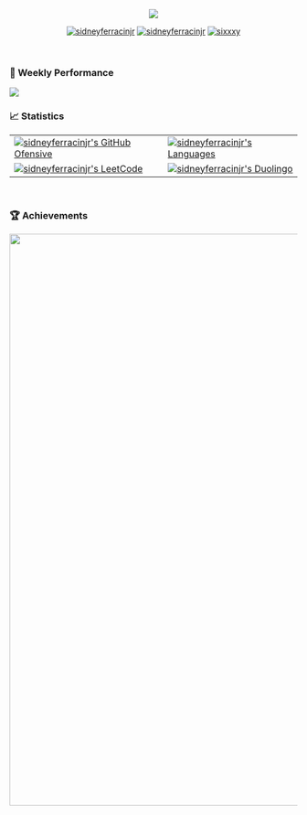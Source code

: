 <!-- Desenvolvido por: Sidney Ferracin Jr. (https://github.com/sidneyferracinjr) -->
<div>
  <p align="center">
    <a href="https://skillicons.dev"> 
      <img src="https://skillicons.dev/icons?i=html,css,js,ts,react,py,django,java,spring,mysql&theme=light" />
      <!-- <img src="https://skillicons.dev/icons?i=html,css,js,angular,react,py,django,java,spring,kotlin,swift,mysql,mongodb,kafka&theme=light" -- Um dia... /> -->
    </a>
  </p>
  <p align="center">
    <a href="https://www.linkedin.com/in/sidneyferracinjr/"><img src="https://img.shields.io/badge/LinkedIn-0077B5?style=for-the-badge&logo=linkedin&logoColor=white" alt="sidneyferracinjr"></a>
    <a href="mailto:sidneyferracinjr+githubreadme@gmail.com"><img src="https://img.shields.io/badge/Gmail-D14836?style=for-the-badge&logo=gmail&logoColor=white" alt="sidneyferracinjr"></a>
    <a href="https://discordapp.com/users/365613069554024451"><img src="https://img.shields.io/badge/Discord-7289DA?style=for-the-badge&logo=discord&logoColor=white" alt="sixxxy" ></a>
  </p>
</div>

<br>

### 🚀 Weekly Performance
<div align="center> 

  [![](https://github-readme-activity-graph.vercel.app/graph?username=sidneyferracinjr&hide_title=true&hide_border=true&theme=github-compact&color=E6EDF3&line=29903B&point=E6EDF3&grid=false&days=7&area=true&area_color=29903B)]()

</div>

### 📈 Statistics
<div>
  <table style="border-collapse: collapse; width: 100%; border: none;">
    <tr>
      <td style="border: none;">
        <a href="https://github.com/sidneyferracinjr">
          <img src="https://github-readme-streak-stats.herokuapp.com/?user=sidneyferracinjr&theme=dark&hide_border=true&background=101010&card_width=500&card_height=200" alt="sidneyferracinjr's GitHub Ofensive" />
        </a>
      </td>
      <td style="border: none;">
        <a href="https://linkedin.com/in/sidneyferracinjr">
          <img src="https://github-readme-stats.vercel.app/api/top-langs/?username=sidneyferracinjr&theme=dark&show_icons=true&hide_border=true&layout=compact&bg_color=101010&card_width=425&card_height=200" alt="sidneyferracinjr's Languages" />
        </a>
      </td>
    </tr>
    <tr>
      <td style="border: none;">
        <a href="https://leetcode.com/sidneyferracinjr/">
          <img src="https://leetcard.jacoblin.cool/sidneyferracinjr?font=Open_Sans&border=0&width=500&height=200" alt="sidneyferracinjr's LeetCode" />
        </a>
      </td>
      <td style="border: none;">  
        <a href="https://www.duolingo.com/profile/sidneyferracinjr?via=share_profile_link ">
          <img src="https://duolingo-stats-card.vercel.app/api?username=sidneyferracinjr&sort=xp&width=500&height=200" alt="sidneyferracinjr's Duolingo" />
        </a>
      </td>
    </tr>
  </table>
</div>

<br>

### 🏆 Achievements
<div>
  <p align="center">
    <a href="https://github.com/ryo-ma/github-profile-trophy" title="repositório de troféus">
      <img width="1000" src="https://github-profile-trophy.vercel.app/?username=sidneyferracinjr&column=8&theme=darkhub&no-frame=true&no-bg=true"/>
    </a>
  </p>
</div>
